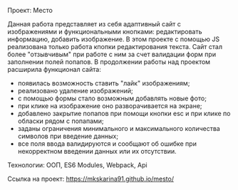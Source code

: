 Проект: Место

Данная работа представляет из себя адаптивный сайт с изображениями и функциональными кнопками: редактировать информацию, добавить изображение. В этом проекте с помощью JS реализована только работа кпопки редактирования текста. Сайт стал более "отзывчивым" при работе с ним за счет валидации форм при заполнении полей попапов.
В продолжении работы над проектом расширила функционал сайта:
- появилась возможность ставить "лайк" изображениям;
- реализовано удаление изображений;
- с помощью формы стало возможным добавлять новые фото;
- при клике на изображение оно разворачивается на экране;
- добавлено закрытие попапов при помощи кнопки esc и при клике по обласки рядом с попапами;
- заданы ограничения минимального и максимального количества символов при введение данных;
- все поля ввода валидируются и сообщают об ошибке при некорректном введении данных или их отсутствии.

Технологии:
ООП, ES6 Modules, Webpack, Api

Ссылка на проект: https://mkskarina91.github.io/mesto/